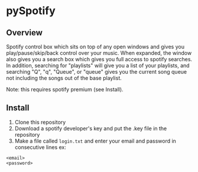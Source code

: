 # pySpotify

## Overview

Spotify control box which sits on top of any open windows and gives you play/pause/skip/back control over your music. When expanded, the window also gives you a search box which gives you full access to spotify searches. In addition, searching for "playlists" will give you a list of your playlists, and searching "Q", "q", "Queue", or "queue" gives you the current song queue not including the songs out of the base playlist.

Note: this requires spotify premium (see Install). 

## Install
1. Clone this repository
2. Download a spotify developer's key and put the .key file in the repository
3. Make a file called `login.txt` and enter your email and password in consecutive lines ex:

  ```
  <email>
  <password>
  ```
